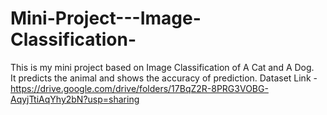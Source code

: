 # Mini-Project---Image-Classification-
  This is my mini project based on Image Classification of A Cat and A Dog.  
  It predicts the animal and shows the accuracy of prediction.
 Dataset Link -https://drive.google.com/drive/folders/17BqZ2R-8PRG3VOBG-AqyjTtiAqYhy2bN?usp=sharing
